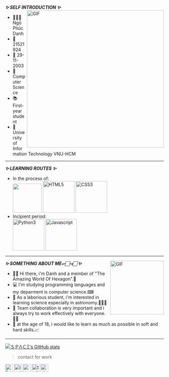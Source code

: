 
**_✨ SELF INTRODUCTION ✨_**
<img align="right" width="435px" alt="GIF" src="https://i.pinimg.com/originals/29/a8/37/29a8376d76e64b4e891a658a08cdda1a.gif" />
- 👨🏻‍🎓 Ngô Phúc Danh 
- 🔖 21521924 
- 📅 29-11-2003 
- 📖 Computer Science 
- 📚 First-year student 
- 🏫 University of Information Technology VNU-HCM 
---
**_✨ LEARNING ROUTES ✨_** 
- In the process of: \
  <img width="92px" src="https://i.ibb.co/cD7rgYW/readme-logo-C.png" border="0" />
  <img width="100px" src="https://i.ibb.co/Gs13k6v/HTML5.png" alt="HTML5" border="0" />
  <img width="100px" src="https://i.ibb.co/WWjW9Xm/CSS3.png" alt="CSS3" border="0" />
- Incipient period: \
  <img width="100px" src="https://i.ibb.co/MDHTKhG/Python3.png" alt="Python3" border="0" />
  <img width="100px" src="https://i.ibb.co/LCd3gKM/Javascript.png" alt="Javascript" border="0" />
 ---
 **_✨ SOMETHING ABOUT ME👉🏻👈🏻 ✨_**
 <img align="right" width="170px" alt="GIF" src="https://cdni.iconscout.com/illustration/premium/thumb/developer-2143200-1801815.png" />
 - 👋🏻 Hi there, i'm Danh and a member of "The Amazing World Of Hexagon".🎇
 - 💻 I'm studying programming languages and my deparment is computer science.⌨
 - 🔬 As a laborious student, i'm interested in learning science especially in astronomy.👨🏻‍🚀
 - 👀 Team collaboration is very important and i always try to work effectively with everyone.👌🏻
 - 📓 at the age of 18, i would like to learn as much as possible in soft and hard skills.📈
 ---
 [![ＳＰΛＣΞ's GitHub stats](https://github-readme-stats.vercel.app/api?username=PhucDanh1412&show_icons=true&count_private=true&locale=en&theme=radical&cache_seconds=1800&custom_title=ＳＰΛＣΞ'sGS)](https://github.com/anuraghazra/github-readme-stats)
> contact for work
<a href="https://www.facebook.com/ciel.lucius">
  <img align="left" alt="facebook" width="25px" src="https://img.icons8.com/fluency/240/000000/facebook-new.png" />
</a>
<a href="https://www.instagram.com/ph_zanh/">
  <img align="left" alt="instagram" width="25px" src="https://img.icons8.com/fluency/240/000000/instagram-new.png" />
</a>
<a href="21521924@gm.uit.edu.vn">
  <img align="left" alt="gmail" width="25px" src="https://img.icons8.com/color/240/000000/gmail-new.png" />
</a>
<a href="https://twitter.com/PhcDanh11">
  <img align="left" alt="twitter" width="25px" src="https://img.icons8.com/color/240/000000/twitter.png" />
</a>
<a href="https://steamcommunity.com/profiles/76561198406783644/">
  <img align="left" alt="steam" width="25px" src="https://img.icons8.com/fluency/240/000000/steam.png" />
</a>







